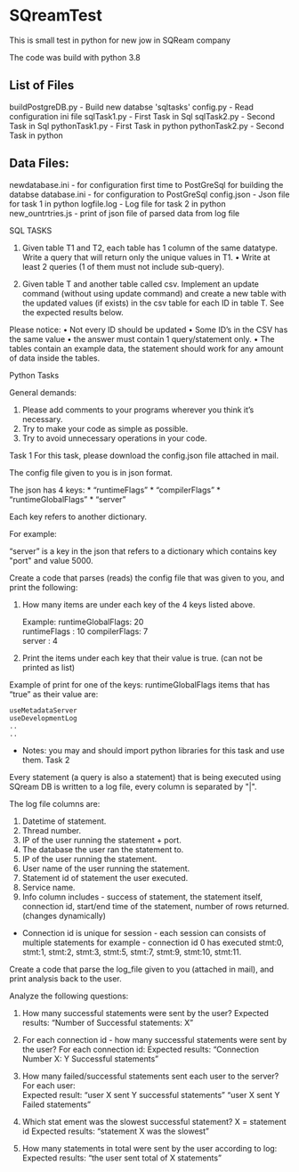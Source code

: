 # SQreamTest

This is small test in python for new jow in SQReam company

The code was build with python 3.8

List of Files
-------------
buildPostgreDB.py - Build new databse 'sqltasks'
config.py         - Read configuration ini file
sqlTask1.py       - First Task in Sql
sqlTask2.py       - Second Task in Sql
pythonTask1.py    - First Task in python
pythonTask2.py    - Second Task in python

Data Files:
-----------
newdatabase.ini - for configuration first time to PostGreSql for building the databse
database.ini    - for configuration to PostGreSql
config.json     - Json file for task 1 in python
logfile.log     - Log file for task 2 in python
new_ountrtries.js - print of json file of parsed data from log file


SQL TASKS

1.	Given table T1 and T2, each table has 1 column of the same datatype.
Write a query that will return only the unique values in T1.
•	Write at least 2 queries (1 of them must not include sub-query).


2.	 Given table T and another table called csv.
Implement an update command (without using update command) and create a new table with the updated values (if exists) in the csv table for each ID in table T.
See the expected results below.

Please notice:
•	Not every ID should be updated
•	Some ID’s in the CSV has the same value
•	the answer must contain 1 query/statement only.
•	The tables contain an example data, the statement should work for any amount of data inside the tables.

Python Tasks

General demands:
1. Please add comments to your programs wherever you think it’s necessary.
2. Try to make your code as simple as possible.
3. Try to avoid unnecessary operations in your code.


Task 1
For this task, please download the config.json file attached in mail.

The config file given to you is in json format.

The json has 4 keys:
    * “runtimeFlags”
    * “compilerFlags”
    * “runtimeGlobalFlags”
    * “server”

Each key refers to another dictionary.

For example:

“server” is a key in the json that refers to a dictionary which contains key "port" and value 5000.

Create a code that parses (reads) the config file that was given to you, and print the following:

1. How many items are under each key of the 4 keys listed above.
   
   Example:
   runtimeGlobalFlags: 20   
   runtimeFlags : 10
   compilerFlags: 7   
   server : 4
   
2. Print the items under each key that their value is true.
    (can not be printed as list)


Example of print for one of the keys:
    runtimeGlobalFlags items that has “true” as their value are:    
    
    useMetadataServer
    useDevelopmentLog
    ..
    ..

   * Notes: you may and should import python libraries for this task and use them.
Task 2

Every statement (a query is also a statement) that is being executed using SQream DB is written to a log file, every column is separated by "|".

The log file columns are:

1) Datetime of statement.
2) Thread number.
3) IP of the user running the statement + port.
4) The database the user ran the statement to.
5) IP of the user running the statement.
6) User name of the user running the statement.
7) Statement id of statement the user executed.
8) Service name.
9) Info column includes - success of statement, the statement itself, connection id, start/end time of the statement, number of rows returned. (changes dynamically)

* Connection id is unique for session - each session can consists of multiple statements
for example - connection id 0 has executed stmt:0, stmt:1, stmt:2, stmt:3, stmt:5, stmt:7, stmt:9, stmt:10, stmt:11.


Create a code that parse the log_file given to you (attached in mail), and print analysis back to the user.

Analyze the following questions:


1) How many successful statements were sent by the user?
	Expected results: “Number of Successful statements: X”

2) For each connection id - how many successful statements were sent by the user?
	For each connection id:
		Expected results: “Connection Number X:  Y Successful statements”

3) How many failed/successful statements sent each user to the server?
          For each user:	
          		Expected result: “user X sent Y successful statements”
			     “user X sent Y Failed statements”

4) Which stat	ement was the slowest successful statement?
          X = statement id
   	Expected results: “statement X was the slowest”

5) How many statements in total were sent by the user according to log:
   Expected results: “the user sent total of X statements”





